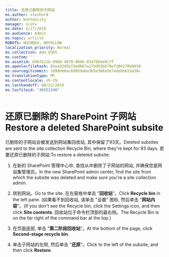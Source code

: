 ```yaml
---
title: 还原已删除的子网站
ms.author: stevhord
author: bentoncity
manager: scotv
ms.date: 5/17/2018
ms.audience: Admin
ms.topic: article
ROBOTS: NOINDEX, NOFOLLOW
localization_priority: Normal
ms.collection: Adm_O365
ms.custom: ''
ms.assetid: 646fe22b-9980-4970-800b-034788de0c7f
ms.openlocfilehash: 82ea3285b7ded867a179d81bb79ef204270eb038
ms.sourcegitcommit: 1d98db8acb9959aba3b5e308a567ade6b62da56c
ms.translationtype: MT
ms.contentlocale: zh-CN
ms.lasthandoff: 08/22/2019
ms.locfileid: "36552240"
---
```

# <a name="restore-a-deleted-sharepoint-subsite"></a><span data-ttu-id="22919-102">还原已删除的 SharePoint 子网站</span><span class="sxs-lookup"><span data-stu-id="22919-102">Restore a deleted SharePoint subsite</span></span>

<span data-ttu-id="22919-103">已删除的子网站会被发送到网站集回收站, 其中保留了93天。</span><span class="sxs-lookup"><span data-stu-id="22919-103">Deleted subsites are sent to the site collection Recycle Bin, where they're kept for 93 days.</span></span> <span data-ttu-id="22919-104">若要还原已删除的子网站:</span><span class="sxs-lookup"><span data-stu-id="22919-104">To restore a deleted subsite:</span></span>
  
1. <span data-ttu-id="22919-105">在新的 SharePoint 管理中心中, 查找从中删除了子网站的网站, 并确保您是网站集管理员。</span><span class="sxs-lookup"><span data-stu-id="22919-105">In the new SharePoint admin center, find the site from which the subsite was deleted and make sure you're a site collection admin.</span></span> 
    
2. <span data-ttu-id="22919-106">转到网站。</span><span class="sxs-lookup"><span data-stu-id="22919-106">Go to the site.</span></span> <span data-ttu-id="22919-107">在左窗格中单击 "**回收站**"。</span><span class="sxs-lookup"><span data-stu-id="22919-107">Click **Recycle bin** in the left pane.</span></span> <span data-ttu-id="22919-108">(如果看不到回收站, 请单击 "设置" 图标, 然后单击 "**网站内容**"。</span><span class="sxs-lookup"><span data-stu-id="22919-108">(If you don't see the Recycle bin, click the Settings icon, and then click **Site contents**.</span></span> <span data-ttu-id="22919-109">回收站位于命令栏顶部的最右侧。</span><span class="sxs-lookup"><span data-stu-id="22919-109">The Recycle Bin is on the far right of the command bar at the top.)</span></span>
    
3. <span data-ttu-id="22919-110">在页面底部, 单击 "**第二阶段回收站**"。</span><span class="sxs-lookup"><span data-stu-id="22919-110">At the bottom of the page, click **Second-stage recycle bin**.</span></span>
    
4. <span data-ttu-id="22919-111">单击子网站的左侧, 然后单击 "**还原**"。</span><span class="sxs-lookup"><span data-stu-id="22919-111">Click to the left of the subsite, and then click **Restore**.</span></span>
    

